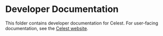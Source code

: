 # Developer Documentation

This folder contains developer documentation for Celest. For user-facing documentation, see the 
[Celest website](https://celest.dev/docs).
